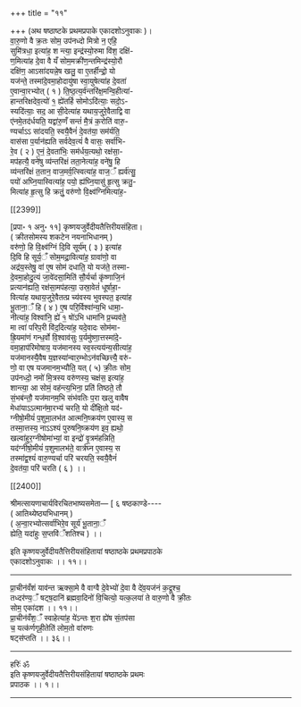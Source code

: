+++
title = "११"

+++
(अथ षष्ठाष्टके प्रथमप्रपाके एकादशोऽनुवाकः )।  
वा॒रु॒णो वै क्र॒तः सोम॒ उप॑नध्दो मित्रो न॒ एहि॒  
सुमि॑त्रधा॒ इत्या॑ह॒ श न्त्या॒ इन्द्र॑स्यो॒रुमा वि॑श॒ दक्षि॑-  
ण॒मित्या॑ह दे॒वा वै यँ सोम॒मक्री॑ण॒न्तमिन्द्र॑स्यो॒रौ  
दक्षि॑ण॒ आऽसा॑दयन्ने॒ष खलु॒ वा ए॒तर्हीन्द्रो॒ यो  
यज॑न्ते॒ तस्मा॑दे॒वमा॒होदायु॑षा स्वा॒युषेत्या॑ह दे॒वता॑  
ए॒वान्वा॒रभ्योत् ( १ ) ति॒ष्ठ॒त्य॒र्व॑न्तरि॑क्ष॒मन्वि॒हीत्या॑-  
हान्तरिक्षदेव॒त्यो॑ १॒ ह्ये॑तर्हि सोमोऽदि॑त्याः॒ सदो॒ऽ-  
स्यदि॑त्याः॒ सद॒ आ सी॒देत्या॑ह यथाय॒जुरे॒वैताद्वि वा  
ए॑नमे॒तद॑र्धयति॒ यद्वा॑रु॒णँ सन्तं॑ मै॒त्रं क॒रोति॑ वारु॒-  
ण्यर्चाऽऽ सा॑दयति॒ स्वयै॒वैनं॑ दे॒वत॑या॒ सम॑र्यति॒  
वास॑सा प॒र्यान॑ह्यति सर्वदेव॒त्यं॑ वै वासः॒ सर्वा॑भि-  
रे॒व ( २ ) ए॒नं॒ दे॒वता॑भिः॒ सम॑र्धय॒त्यथो॒ रक्ष॑सा॒-  
मप॑हत्यै॒ वने॑षु व्य॑न्तरि॑क्षं तता॒नेत्या॑ह॒ वने॑षु॒ हि  
व्य॑न्तरि॑क्षं त॒तान॒ वाज॒मर्व॒त्स्वित्या॑ह॒ वाज॒ँ ह्यर्व॑त्सु॒  
पयो॑ अघ्नि॒यास्वित्या॑ह॒ पयो॒ ह्य॑घ्नि॒यासु॑ हृ॒त्सु क्रतु॒-  
मित्या॑ह हृ॒त्सु हि क्रतुं॒ वरु॑णो वि॒क्ष्व॑ग्निमित्या॑ह॒-

[[2399]]

[प्रपा॰ १ अनु॰ ११] कृष्णयजुर्वेदीयतैत्तिरीयसंहिता।  
( क्रीतसोमस्य शकटेन नयनाभिधानम् )  
वरु॑णो॒ हि वि॒क्ष्व॑ग्निं दि॒वि सूर्य॑म् ( ३ ) इत्या॑ह  
दि॒वि हि सूर्य॒ँ सोम॒मद्रा॒वित्या॑ह॒ ग्रावा॑णो॒ वा  
अद्र॑य॒स्तेषु॒ वा॑ ए॒ष सोम॑ दधाति॒ यो यज॑ते॒ तस्मा-  
दे॒वमा॒होदु॒त्यं जा॒वे॑दसा॒मिति॑ सौ॒र्यर्चा कृ॑ष्णाजि॒नं  
प्रत्यान॑ह्यति॒ रक्ष॑सा॒मप॑हत्या॒ उस्रा॒वेतं॑ धूर्षाहा॒-  
वित्या॑ह यथाय॒जुरे॒वैतत्प्र च्य॑वस्य भुवस्पत॒ इत्या॑ह  
भू॒ताना॒ँ हि ( ४ ) ए॒ष परि॒र्विश्वा॑न्य॒भि धामा॒-  
नीत्या॑ह॒ विश्वा॑नि॒ ह्ये॑ १॒ षो॑ऽभि धामा॑नि प्र॒च्यव॑ते॒  
मा त्वा॑ परिप॒री वि॑द॒दित्या॑ह॒ यदे॒वादः सोम॑मा-  
ह्रि॒यमा॑णं गन्ध॒र्वो वि॒श्वाव॑सुः प॒र्यमु॑ष्णा॒त्तस्मा॑दे॒-  
वमा॒हाप॑रिमोषाय॒ यज॑मानस्य स्व॒स्त्यय॑न्य॒सीत्या॑ह॒  
यज॑मानस्यै॒वैष य॒ज्ञस्या॑न्वार॒म्भोऽन॑वच्छित्त्यै॒ वरु॑-  
णो॒ वा एष यजमानम॒भ्यौति॒ यत् ( ५) क्री॒तः सोम॒  
उप॑नध्दो॒ नमो॑ मि॒त्रस्य वरु॑णस्य॒ चक्ष॑स॒ इत्या॑ह॒  
शान्त्या॒ आ सोमं॒ वह॑न्त्य॒भिना॒ प्रति॑ तिष्ठते॒ तौ  
सं॒भब॑न्तौ॒ यज॑मानम॒भि संभ॑वतिः प॒रा खलु वावैष  
मेधा॑याऽऽत्मान॑मा॒रभ्य॑ चरति॒ यो दी॑क्षि॒तो यद॑-  
ग्नीषो॒मीयं॑ प॒शुमा॒लभ॑त आत्मनि॒ष्क्रय॑ण ए॒वास्य॒ स  
तस्मा॒त्तस्य॒ नाऽऽश्यं पुरुषनि॒ष्क्रय॑ण इव॒ ह्यथो॒  
खल्वा॑हुर॒ग्नीषोमा॑भ्यां॒ वा इन्द्रो॑ वृ॒त्रम॑हन्निति॒  
यद॑ग्नीषो॒मीयं॑ प॒शुमालभ॑ते॒ वार्त्र॑घ्न ए॒वास्य॒ स  
तस्मा॑द्व॒श्यं॑ वारु॒ण्यर्चा परि॑ चरयति॒ स्वयै॒वैनं॑  
दे॒वत॑या॒ परि॑ चरति ( ६ ) ।।

[[2400]]

श्रीमत्सायणाचार्यविरचितभाष्यसमेता— [ ६ षष्ठकाण्डे----  
( आतिथ्येष्ठ्यभिधानम् )  
( अ॒न्वा॒रभ्योत्सर्वा॑भिरे॒व सूर्य॑ भू॒ताना॒ँ  
ह्येति॒ यदा॑हुः स॒प्तवि॑ँशतिश्च ) ।।

इति कृष्णयजुर्वेदीयतैत्तिरीयसंहितायां षष्ठाष्ठके प्रथमप्रपाठके  
एकादशोऽनुवाकः ।। ११।।  
___________
प्रा॒चीन॑वँशं याव॑न्त ऋक्सा॒मे वै वाग्वै दे॒वेभ्यो॑ दे॒वा वै दे॑व॒यज॑नं क॒द्रूश्च॒  
तध्दर॑ण्य॒ँ षट्ष॒दानि॑ ब्रह्मवा॒दिनो॑ वि॒चित्यो॒ यत्क॒लया॑ ते वारु॒णो वै क्री॒तः  
सोम॒ एका॑दश ।। ११।।  
प्रा॒चीन॑वँश॒ँ स्वाहेत्या॑ह॒ ये॑ऽन्तः श॒रा ह्ये॑ष सं॒तप॑सा  
च॒ यत्क॑र्णगृही॒तेति॑ लोम॒तो वा॑रुणः  
षट्स॑प्तति ।। ३६।।  
___________

हरिः॑ ॐ  
इति कृष्णयजुर्वेदीयतैत्तिरीयसंहितायां षष्ठाष्ठके प्रथमः  
प्रपाठक ।। १।।  
___________